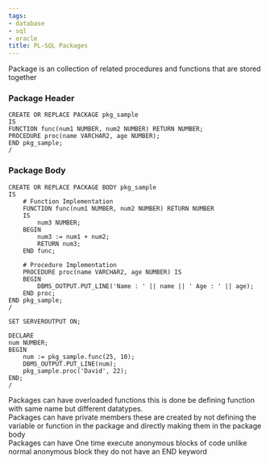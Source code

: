 ```yaml
---
tags:
- database
- sql
- oracle
title: PL-SQL Packages
---
```


Package is an collection of related procedures and functions that are stored together

### Package Header

````plsql
CREATE OR REPLACE PACKAGE pkg_sample
IS
FUNCTION func(num1 NUMBER, num2 NUMBER) RETURN NUMBER;
PROCEDURE proc(name VARCHAR2, age NUMBER);
END pkg_sample;
/
````

### Package Body

````plsql
CREATE OR REPLACE PACKAGE BODY pkg_sample
IS
	# Function Implementation
	FUNCTION func(num1 NUMBER, num2 NUMBER) RETURN NUMBER
	IS
		num3 NUMBER;
	BEGIN
		num3 := num1 + num2;
		RETURN num3;
	END func;

	# Procedure Implementation
	PROCEDURE proc(name VARCHAR2, age NUMBER) IS
	BEGIN
		DBMS_OUTPUT.PUT_LINE('Name : ' || name || ' Age : ' || age);
	END proc;
END pkg_sample;
/

SET SERVEROUTPUT ON;

DECLARE
num NUMBER;
BEGIN
	num := pkg_sample.func(25, 10);
	DBMS_OUTPUT.PUT_LINE(num);
	pkg_sample.proc('David', 22);
END;
/
````

Packages can have overloaded functions this is done be defining function with same name but different datatypes.  
Packages can have private members these are created by not defining the variable or function in the package and directly making them in the package body  
Packages can have One time execute anonymous blocks of code unlike normal anonymous block they do not have an END keyword